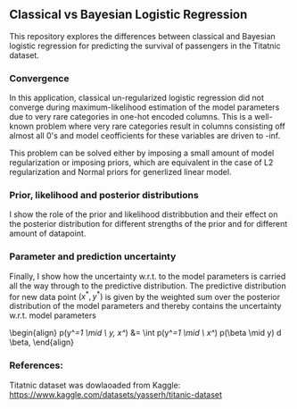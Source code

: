 ## Classical vs Bayesian Logistic Regression

This repository explores the differences between classical and Bayesian logistic regression for predicting the survival of passengers in the Titatnic dataset.

### Convergence
In this application, classical un-regularized logistic regression did not converge during maximum-likelihood estimation of the model parameters due to very rare categories in one-hot encoded columns. This is a well-known problem where very rare categories result in columns consisting off almost all 0's and model ceofficients for these variables are driven to -inf.

This problem can be solved either by imposing a small amount of model regularization or imposing priors, which are equivalent in the case of L2 regularization and Normal priors for generlized linear model.

### Prior, likelihood and posterior distributions
I show the role of the prior and likelihood distribbution and their effect on the posterior distribution for different strengths of the prior and for different amount of datapoint.

### Parameter and prediction uncertainty
Finally, I show how the uncertainty w.r.t. to the model parameters is carried all the way through to the predictive distribution. The predictive distribution for new data point $(x^*, y^*)$ is given by the weighted sum over the posterior distribution of the model parameters and thereby contains the uncertainty w.r.t. model parameters

\begin{align}
p(y^*=1 \mid \ y, x^*) &= \int p(y^*=1 \mid \ x^*) p(\beta \mid y) d \beta,
\end{align}

### References:
Titatnic dataset was dowlaoaded from Kaggle: https://www.kaggle.com/datasets/yasserh/titanic-dataset
